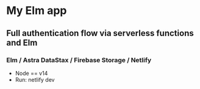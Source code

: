 # My Elm app

## Full authentication flow via serverless functions and Elm

### Elm / Astra DataStax / Firebase Storage / Netlify

-   Node == v14
-   Run: netlify dev
